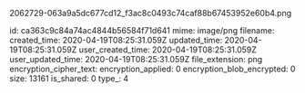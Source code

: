 2062729-063a9a5dc677cd12_f3ac8c0493c74caf88b67453952e60b4.png

id: ca363c9c84a74ac4844b56584f71d641
mime: image/png
filename: 
created_time: 2020-04-19T08:25:31.059Z
updated_time: 2020-04-19T08:25:31.059Z
user_created_time: 2020-04-19T08:25:31.059Z
user_updated_time: 2020-04-19T08:25:31.059Z
file_extension: png
encryption_cipher_text: 
encryption_applied: 0
encryption_blob_encrypted: 0
size: 13161
is_shared: 0
type_: 4